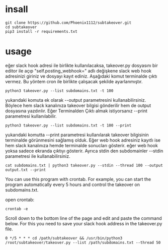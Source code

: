 # insall

```
git clone https://github.com/Phoenix1112/subtakeover.git
cd subtakeover
pip3 install -r requirements.txt
```

# usage

eğer slack hook adresi ile birlikte kullanılacaksa, takeover.py dosyasını bir editor ile açıp "self.posting_webhook=" adlı değişkene
slack web hook adresinizi giriniz ve dosyayı kayıt ediniz. Aşağıdaki komut terminalde çıktı vermez. Bu yöntem cron ile birlikte çalışacak şekilde ayarlanmıştır.

```
python3 takeover.py --list subdomains.txt -t 100
```

yukarıdaki komuta ek olarak --output parametresini kullanabilirsiniz. Böylece hem slack kanalınıza takeover bilgisi gönderilir hem de output dosyasına
yazdırılır. Eğer Terminalden Çıktı almak istiyorsanız --print parametresi kullanılabilir.

```
python3 takeover.py --list subdomains.txt -t 100 --print
```

yukarıdaki komutta --print parametresi kullanılarak takeover bilgisinin terminalde görünmesini sağlamış olduk. Eğer web hook adresiniz kayıtlı ise hem 
slack kanalınıza hemde terminalde sonucları gösterir. eğer web hook yoksa sadece ekranda çıktıyı gösterir. Ayrıca stdin den subdomainler --stdin parametresi
ile kullanabilirsiniz.

```
cat subdomains.txt | python3 takeover.py --stdin --thread 100 --output output.txt --print
```


You can use this program with crontab. For example, you can start the program automatically every 5 hours and control the takeover on subdomains.txt.

open crontab:

```
crontab -e
```
Scroll down to the bottom line of the page and edit and paste the command below. For this you need to save your slack hook address in the takeover.py file.

```
0 */5 * * * cd /path/subtakeover && /usr/bin/python3 /root/subtakeover/takeover.py --list /path/subdomains.txt --thread 50
```
